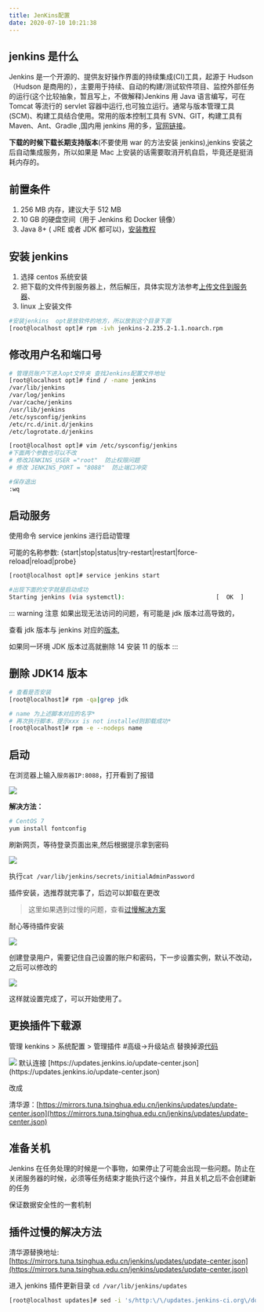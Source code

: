 ```yaml
---
title: JenKins配置
date: 2020-07-10 10:21:38
---
```


## jenkins 是什么

Jenkins 是一个开源的、提供友好操作界面的持续集成(CI)工具，起源于 Hudson（Hudson 是商用的），主要用于持续、自动的构建/测试软件项目、监控外部任务的运行(这个比较抽象，暂且写上，不做解释)Jenkins 用 Java 语言编写，可在 Tomcat 等流行的 servlet 容器中运行,也可独立运行。通常与版本管理工具(SCM)、构建工具结合使用。常用的版本控制工具有 SVN、GIT，构建工具有 Maven、Ant、Gradle
,国内用 jenkins 用的多，[官网链接](https://www.jenkins.io/)。

**下载的时候下载长期支持版本**(不要使用 war 的方法安装 jenkins),jenkins 安装之后自动集成服务，所以如果是 Mac 上安装的话需要取消开机自启，毕竟还是挺消耗内存的。

## 前置条件

1. 256 MB 内存，建议大于 512 MB
2. 10 GB 的硬盘空间（用于 Jenkins 和 Docker 镜像）
3. Java 8+ ( JRE 或者 JDK 都可以)，[安装教程](/myblog/engineering/sonar.html#sonar安装)

## 安装 jenkins

1. 选择 centos 系统安装
2. 把下载的文件传到服务器上，然后解压，具体实现方法参考[上传文件到服务器](/myblog/linux/loginserver)、
3. linux 上安装文件

```bash
#安装jenkins  opt是放软件的地方，所以放到这个目录下面
[root@localhost opt]# rpm -ivh jenkins-2.235.2-1.1.noarch.rpm
```

## 修改用户名和端口号

```bash
# 管理员账户下进入opt文件夹 查找Jenkins配置文件地址
[root@localhost opt]# find / -name jenkins
/var/lib/jenkins
/var/log/jenkins
/var/cache/jenkins
/usr/lib/jenkins
/etc/sysconfig/jenkins
/etc/rc.d/init.d/jenkins
/etc/logrotate.d/jenkins

[root@localhost opt]# vim /etc/sysconfig/jenkins
#下面两个参数也可以不改
# 修改JENKINS_USER ="root"  防止权限问题
# 修改 JENKINS_PORT = "8088"  防止端口冲突

#保存退出
:wq
```

## 启动服务

使用命令 service jenkins 进行启动管理

可能的名称参数: {start|stop|status|try-restart|restart|force-reload|reload|probe}

```bash
[root@localhost opt]# service jenkins start

#出现下面的文字就是启动成功
Starting jenkins (via systemctl):                          [  OK  ]
```

::: warning 注意
如果出现无法访问的问题，有可能是 jdk 版本过高导致的，

查看 jdk 版本与 jenkins 对应的[版本](https://pkg.jenkins.io/redhat-stable/),

如果同一环境 JDK 版本过高就删除 14 安装 11 的版本
:::

## 删除 JDK14 版本

```bash
# 查看是否安装
[root@localhost]# rpm -qa|grep jdk

# name 为上述脚本对应的名字*
# 再次执行脚本，提示xxx is not installed则卸载成功*
[root@localhost]# rpm -e --nodeps name
```

## 启动

在浏览器上输入`服务器IP:8088`，打开看到了报错

<!-- ![jenkins报错](/engineering/jenkins报错.png) -->
<img src='../../assets/engineering/jenkins报错.png'>

**解决方法：**

```bash
# CentOS 7
yum install fontconfig
```

刷新网页，等待登录页面出来,然后根据提示拿到密码

<!-- ![jenkins登录](/engineering/jenkins登录.png) -->
<img src='../../assets/engineering/jenkins登录.png'>

执行`cat /var/lib/jenkins/secrets/initialAdminPassword`

插件安装，选推荐就完事了，后边可以卸载在更改

> 这里如果遇到过慢的问题，查看[过慢解决方案](myblog/engineering/jenkins.html#插件过慢的解决方法)

耐心等待插件安装

<!-- ![jenkins登录](/engineering/jenkins插件.png) -->
<img src='../../assets/engineering/jenkins插件.png'>

创建登录用户，需要记住自己设置的账户和密码，下一步设置实例，默认不改动，之后可以修改的

<!-- ![jenkins实例](/engineering/jenkins实例配置.png) -->
<img src='../../assets/engineering/jenkins实例配置.png'>

这样就设置完成了，可以开始使用了。

## 更换插件下载源

管理 kenkins > 系统配置 > 管理插件 #高级->升级站点 替换掉源[代码](/myblog/engineering/jenkins.html#插件过慢的解决方法)

<!-- ![jenkins下载源](/engineering/jenkins插件管理.png) -->
<img src='../../assets/engineering/jenkins插件管理.png'>
默认连接 [https://updates.jenkins.io/update-center.json](https://updates.jenkins.io/update-center.json)

改成

清华源：[https://mirrors.tuna.tsinghua.edu.cn/jenkins/updates/update-center.json](https://mirrors.tuna.tsinghua.edu.cn/jenkins/updates/update-center.json)

## 准备关机

Jenkins 在任务处理的时候是一个事物，如果停止了可能会出现一些问题。防止在关闭服务器的时候，必须等任务结束才能执行这个操作，并且关机之后不会创建新的任务

保证数据安全性的一套机制

## 插件过慢的解决方法

清华源替换地址:[https://mirrors.tuna.tsinghua.edu.cn/jenkins/updates/update-center.json](https://mirrors.tuna.tsinghua.edu.cn/jenkins/updates/update-center.json)

进入 jenkins 插件更新目录 `cd /var/lib/jenkins/updates`

```bash
[root@localhost updates]# sed -i 's/http:\/\/updates.jenkins-ci.org\/download/https:\/\/mirrors.tuna.tsinghua.edu.cn\/jenkins/g' default.json && sed -i 's/http:\/\/www.google.com/https:\/\/www.baidu.com/g' default.json
```
